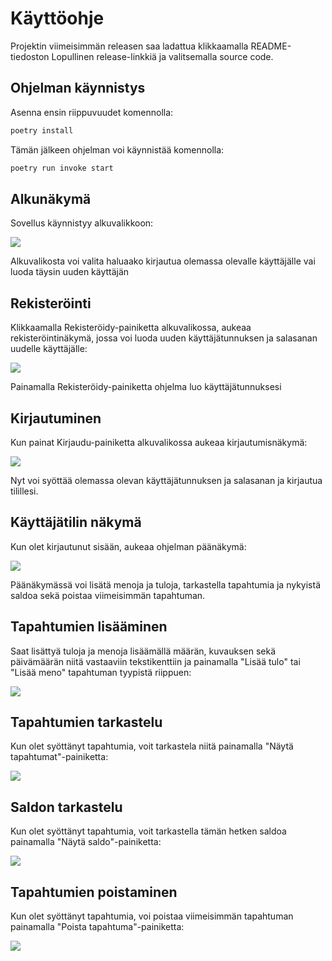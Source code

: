 # Käyttöohje
Projektin viimeisimmän releasen saa ladattua klikkaamalla README-tiedoston Lopullinen release-linkkiä ja valitsemalla source code.
## Ohjelman käynnistys

Asenna ensin riippuvuudet komennolla:

```bash
poetry install
```

Tämän jälkeen ohjelman voi käynnistää komennolla:

```bash
poetry run invoke start
```
## Alkunäkymä

Sovellus käynnistyy alkuvalikkoon:

![](./kuvat/kayttoohje-alkuvalikko.png)

Alkuvalikosta voi valita haluaako kirjautua olemassa olevalle käyttäjälle vai luoda täysin uuden käyttäjän

## Rekisteröinti

Klikkaamalla Rekisteröidy-painiketta alkuvalikossa, aukeaa rekisteröintinäkymä, jossa voi luoda uuden käyttäjätunnuksen ja salasanan uudelle käyttäjälle:

![](./kuvat/kayttoohje-rekisterointinakyma.png)

Painamalla Rekisteröidy-painiketta ohjelma luo käyttäjätunnuksesi

## Kirjautuminen

Kun painat Kirjaudu-painiketta alkuvalikossa aukeaa kirjautumisnäkymä:

![](./kuvat/kayttoohje-kirjautumisnakyma.png)

Nyt voi syöttää olemassa olevan käyttäjätunnuksen ja salasanan ja kirjautua tilillesi.

## Käyttäjätilin näkymä

Kun olet kirjautunut sisään, aukeaa ohjelman päänäkymä:

![](./kuvat/kayttoohje-paanakyma.png)

Päänäkymässä voi lisätä menoja ja tuloja, tarkastella tapahtumia ja nykyistä saldoa sekä poistaa viimeisimmän tapahtuman.

## Tapahtumien lisääminen

Saat lisättyä tuloja ja menoja lisäämällä määrän, kuvauksen sekä päivämäärän niitä vastaaviin tekstikenttiin ja painamalla "Lisää tulo" tai "Lisää meno" tapahtuman tyypistä riippuen:

![](./kuvat/kayttoohje-tapahtumien-lisays.png)

## Tapahtumien tarkastelu

Kun olet syöttänyt tapahtumia, voit tarkastela niitä painamalla "Näytä tapahtumat"-painiketta:

![](./kuvat/kayttoohje-tapahtumien-nayttaminen.png)

## Saldon tarkastelu

Kun olet syöttänyt tapahtumia, voit tarkastella tämän hetken saldoa painamalla "Näytä saldo"-painiketta:

![](./kuvat/kayttoohje-saldon-nayttaminen.png)

## Tapahtumien poistaminen

Kun olet syöttänyt tapahtumia, voi poistaa viimeisimmän tapahtuman painamalla "Poista tapahtuma"-painiketta:

![](./kuvat/kayttoohje-tapahtuman-poistaminen.png)

